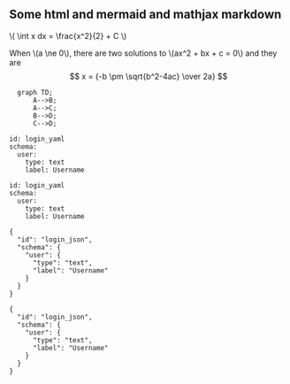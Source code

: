 <h2> Some html and mermaid and mathjax markdown </h2>

\\( \int x dx = \frac{x^2}{2} + C \\)

When \\(a \ne 0\\), there are two solutions to \\(ax^2 + bx + c = 0\\) and they are
$$ x = {-b \pm \sqrt{b^2-4ac} \over 2a} $$

```mermaid
  graph TD;
      A-->B;
      A-->C;
      B-->D;
      C-->D;
```

```form-yaml
id: login_yaml
schema:
  user:
    type: text
    label: Username
```

```form-yaml
id: login_yaml
schema:
  user:
    type: text
    label: Username
```
  
```form-json
{
  "id": "login_json",
  "schema": {
    "user": {
      "type": "text",
      "label": "Username"
    }
  }
}
```

```form-json
{
  "id": "login_json",
  "schema": {
    "user": {
      "type": "text",
      "label": "Username"
    }
  }
}
```

